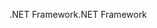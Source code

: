 <span data-ttu-id="4c6ea-101">.NET Framework</span><span class="sxs-lookup"><span data-stu-id="4c6ea-101">.NET Framework</span></span>